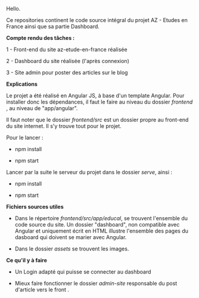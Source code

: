 Hello. 

Ce repositories continent le code source intégral du projet AZ - Etudes en France ainsi que sa partie Dashboard. 

**Compte rendu des tâches :** 

1 - Front-end du site az-etude-en-france réalisée

2 - Dashboard du site réalisée (l'après connexion)

3 - Site admin pour poster des articles sur le blog


**Explications**

Le projet a été réalisé en Angular JS, à base d'un template Angular. Pour installer donc les dépendances, il faut le faire au niveau du dossier *frontend* , au niveau de "app/angular". 

Il faut noter que le dossier *frontend/src* est un dossier propre au front-end du site internet. Il s'y trouve tout pour le projet.

Pour le lancer : 

- npm install 

- npm start

Lancer par la suite le serveur du projet dans le dossier *serve*, ainsi : 

- npm install

- npm start

**Fichiers sources utiles**

- Dans le répertoire *frontend/src/app/educal*, se trouvent l'ensemble du code source du site. Un dossier "dashboard", non compatible avec Angular et uniquement écrit en HTML illustre l'ensemble des pages du dasboard qui doivent se marier avec Angular.

- Dans le dossier *assets* se trouvent les images.

**Ce qu'il y à faire**

- Un Login adapté qui puisse se connecter au dashboard

- Mieux faire fonctionner le dossier *admin-site* responsable du post d'article vers le front .
